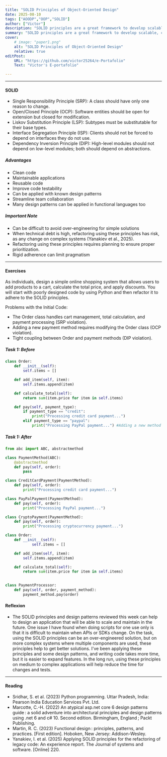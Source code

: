 ```yaml
---
title: "SOLID Principles of Object-Oriented Design" 
date: 2025-08-10
tags: ["AOODP","OOP","SOLID"]
author: ["Victor"]
description: "SOLID principles are a great framework to develop scalable, clean, and maintainable applications." 
summary: "SOLID principles are a great framework to develop scalable, clean, and maintainable applications." 
cover:
    # image: "paper1.png"
    alt: "SOLID Principles of Object-Oriented Design"
    relative: true
editPost:
    URL: "https://github.com/victor25264/e-Portafolio"
    Text: "Victor's E-portafolio"

---
```


---

#### SOLID

+ Single Responsibility Principle (SRP): A class should have only one reason to change.
+ Open/Closed Principle (OCP): Software entities should be open for extension but closed for modification.
+ Liskov Substitution Principle (LSP): Subtypes must be substitutable for their base types.
+ Interface Segregation Principle (ISP): Clients should not be forced to depend on interfaces they do not use.
+ Dependency Inversion Principle (DIP): High-level modules should not depend on low-level modules; both should depend on abstractions.

##### Advantages

+ Clean code
+ Maintainable applications 
+ Reusable code
+ Improve code testability
+ Can be applied with known design patterns
+ Streamline team collaboration
+ Many design patterns can be applied in functional languages too


##### Important Note 

+ Can be difficult to avoid over-engineering for simple solutions
+ When technical debt is high, refactoring using these principles has risk, as any change on complex systems (Yanakiev et al., 2025).
+ Refactoring using these principles requires planning to ensure proper prioritization.
+ Rigid adherence can limit pragmatism 

---

#### Exercises

As individuals, design a simple online shopping system that allows users to add products to a cart, calculate the total price, and apply discounts. You will start with poorly designed code by using Python and then refactor it to adhere to the SOLID principles.

Problems with the Initial Code:
+ The Order class handles cart management, total calculation, and payment processing (SRP violation).
+ Adding a new payment method requires modifying the Order class (OCP violation).
+ Tight coupling between Order and payment methods (DIP violation).

##### Task 1: Before

```Python
class Order:
    def __init__(self):
        self.items = []

    def add_item(self, item):
        self.items.append(item)

    def calculate_total(self):
        return sum(item.price for item in self.items)

    def pay(self, payment_type):
        if payment_type == "credit":
            print("Processing credit card payment...")
        elif payment_type == "paypal":
            print("Processing PayPal payment...") #Adding a new method requires modifying this class.
```

##### Task 1: After

```Python
from abc import ABC, abstractmethod

class PaymentMethod(ABC):
    @abstractmethod
    def pay(self, order):
        pass

class CreditCardPayment(PaymentMethod):
    def pay(self, order):
        print("Processing credit card payment...")

class PayPalPayment(PaymentMethod):
    def pay(self, order):
        print("Processing PayPal payment...")

class CryptoPayment(PaymentMethod):
    def pay(self, order):
        print("Processing cryptocurrency payment...")

class Order:
    def __init__(self):
            self.items = []

    def add_item(self, item):
        self.items.append(item)

    def calculate_total(self):
        return sum(item.price for item in self.items)
    

class PaymentProcessor:
    def pay(self, order, payment_method):
        payment_method.pay(order)

```

#### Reflexion
+ The SOLID principles and design patterns reviewed this week can help to design an application that will be able to scale and maintain in the future. One issue I have found when doing scripts for one use only is that it is difficult to maintain when APIs or SDKs change. On the task, using the SOLID principles can be an over-engineered solution, but on more complex systems where multiple components are used, these principles help to get better solutions. I've been applying these principles and some design patterns, and writing code takes more time, but it is easier to expand features. In the long run, using these principles on medium to complex applications will help reduce the time for changes and tests.


---

#### Reading 

+ Sridhar, S. et al. (2023) Python programming. Uttar Pradesh, India: Pearson India Education Services Pvt. Ltd.
+ Marcotte, C.-H. (2022) An atypical asp.net core 6 design patterns guide : a solid adventure into architectural principles and design patterns using .net 6 and c# 10. Second edition. Birmingham, England ; Packt Publishing.
+ Martin, R. C. (2023) Functional design : principles, patterns, and practices. [First edition]. Hoboken, New Jersey: Addison-Wesley.
+ Yanakiev, I. et al. (2025) Applying SOLID principles for the refactoring of legacy code: An experience report. The Journal of systems and software. \[Online\] 220.
